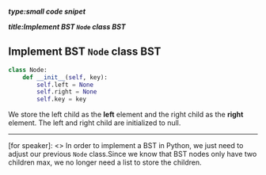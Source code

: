 _**type:small code snipet**_

_**title:Implement BST `Node` class BST**_

## Implement BST `Node` class BST
```Python
class Node:
    def __init__(self, key):
        self.left = None
        self.right = None
        self.key = key
```

 We store the left child as the **left** element and the right child as the **right** element. The left and right child are initialized to null.

-----------------------------------------------------------------------------------------------------

[for speaker]: <> In order to implement a BST in Python, we just need to adjust our previous `Node` class.Since we know that BST nodes only have two children max, we no longer need a list to store the children.
